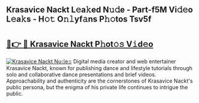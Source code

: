 ## Krasavice Nackt L𝚎a𝚔ed N𝚞𝚍e - Part-f5M Vi𝚍𝚎o L𝚎a𝚔s - H𝚘𝚝 O𝚗𝚕yf𝚊ns P𝚑𝚘tos Tsv5f

# <h2><a href="http://kfajmu.oniu.top/?m=Krasavice+Nackt">🔗👉 🔴 Krasavice Nackt P𝚑ot𝚘𝚜 V𝚒d𝚎o</a></h2>

[![Krasavice Nackt Nu𝚍e𝚜](https://i.imgur.com/0qMVB7G.gif)](http://kfajmu.oniu.top/?m=Krasavice+Nackt)
Digital media creator and web entertainer Krasavice Nackt, known for publishing dance and lifestyle tutorials through solo and collaborative dance presentations and brief videos. Approachability and authenticity are the cornerstones of Krasavice Nackt's public persona, but the enigma of his private life continues to intrigue the public.  
